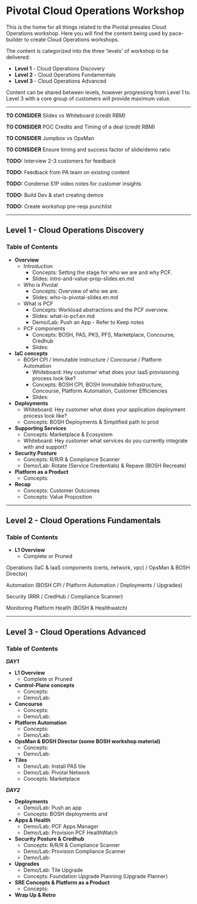 # Pivotal Cloud Operations Workshop

This is the home for all things related to the Pivotal presales Cloud Operations workshop. Here you will find the content being used by pace-builder to create Cloud Operations workshops.

The content is categorized into the three 'levels' of workshop to be delivered:
- __Level 1__ - Cloud Operations Discovery
- __Level 2__ - Cloud Operations Fundamentals
- __Level 3__ - Cloud Operations Advanced

Content can be shared between levels, however progressing from Level 1 to Level 3 with a core group of customers will provide maximum value.

---

**TO CONSIDER** Slides vs Whiteboard (credit RBM)

**TO CONSIDER** POC Credits and Timing of a deal (credit RBM)

**TO CONSIDER** Jumpbox vs OpsMan

**TO CONSIDER** Ensure timing and success factor of slide/demo ratio

**TODO:** Interview 2-3 customers for feedback

**TODO:** Feedback from PA team on existing content

**TODO:** Condense S1P video notes for customer insights

**TODO:** Build Dev & start creating demos

**TODO:** Create workshop pre-reqs punchlist

---

## Level 1 - Cloud Operations Discovery
### Table of Contents
- __Overview__
  - Introduction
    - Concepts: Setting the stage for who we are and why PCF.
    - Slides: intro-and-value-prop-slides.en.md
  - Who is Pivotal
    - Concepts: Overview of who we are.
    - Slides: who-is-pivotal-slides.en.md
  - What is PCF
    - Concepts: Workload abstractions and the PCF overview.
    - Slides: what-is-pcf.en.md
    - Demo/Lab: Push an App - Refer to Keep notes
  - PCF components
    - Concepts: BOSH, PAS, PKS, PFS, Marketplace, Concourse, Credhub
    - Slides:
- __IaC concepts__
  - BOSH CPI / Immutable instructure / Concourse / Platform Automation
    - Whiteboard: Hey customer what does your IaaS provisioning process look like?
    - Concepts: BOSH CPI, BOSH Immutable Infrastructure, Concourse, Platform Automation, Customer Efficiencies
    - Slides:
- __Deployments__
  - Whiteboard: Hey customer what does your application deployment process look like?
  - Concepts: BOSH Deployments & Simplified path to prod
- __Supporting Services__
  - Concepts: Marketplace & Ecosystem
  - Whiteboard: Hey customer what services do you currently integrate with and support?
- __Security Posture__
  - Concepts: R/R/R & Compliance Scanner
  - Demo/Lab: Rotate (Service Credentials) & Repave (BOSH Recreate)
- __Platform as a Product__
  - Concepts:
- __Recap__
  - Concepts: Customer Outcomes
  - Concepts: Value Proposition

---

## Level 2 - Cloud Operations Fundamentals
### Table of Contents
- __L1 Overview__
  - Complete or Pruned

Operations (IaC & IaaS components (certs, network, vpc) / OpsMan & BOSH Director)

Automation (BOSH CPI / Platform Automation / Deployments / Upgrades)

Security (RRR / CredHub / Compliance Scanner)

Monitoring Platform Health (BOSH & Healthwatch)

---

## Level 3 - Cloud Operations Advanced
### Table of Contents
__*DAY1*__
- __L1 Overview__
  - Complete or Pruned
- __Control-Plane concepts__
  - Concepts:
  - Demo/Lab:
- __Concourse__
  - Concepts:
  - Demo/Lab:
- __Platform Automation__
  - Concepts:
  - Demo/Lab:
- __OpsMan & BOSH Director (some BOSH workshop material)__
  - Concepts:
  - Demo/Lab:
- __Tiles__
  - Demo/Lab: Install PAS tile
  - Demo/Lab: Pivotal Network
  - Concepts: Marketplace

__*DAY2*__
- __Deployments__
  - Demo/Lab: Push an app
  - Concepts: BOSH deployments and
- __Apps & Health__
  - Demo/Lab: PCF Apps Manager
  - Demo/Lab: Provision PCF HealthWatch
- __Security Posture & Credhub__
  - Concepts: R/R/R & Compliance Scanner
  - Demo/Lab: Provision Compliance Scanner
  - Demo/Lab:
- __Upgrades__
  - Demo/Lab: Tile Upgrade
  - Concepts: Foundation Upgrade Planning (Upgrade Planner)
- __SRE Concepts & Platform as a Product__
  - Concepts:
- __Wrap Up & Retro__
